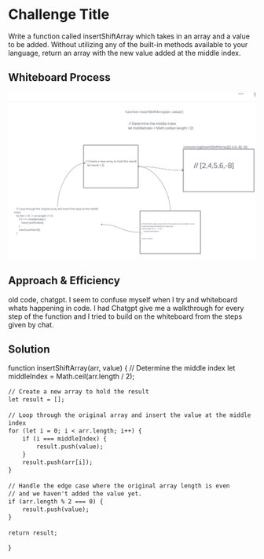 # Challenge Title
<!-- Description of the challenge -->
Write a function called insertShiftArray which takes in an array and a value to be added. Without utilizing any of the built-in methods available to your language, return an array with the new value added at the middle index.

## Whiteboard Process
<!-- Embedded whiteboard image -->
![whiteboard](./whiteboard%20CodeChallange%2002.jpg)

## Approach & Efficiency
<!-- What approach did you take? Why? What is the Big O space/time for this approach? -->
old code, chatgpt. I seem to confuse myself when I try and whiteboard whats happening in code. I had Chatgpt give me a walkthrough for every step of the function and I tried to build on the whiteboard from the steps given by chat.

## Solution
<!-- Show how to run your code, and examples of it in action -->
function insertShiftArray(arr, value) {
    // Determine the middle index
    let middleIndex = Math.ceil(arr.length / 2);

    // Create a new array to hold the result
    let result = [];

    // Loop through the original array and insert the value at the middle index
    for (let i = 0; i < arr.length; i++) {
        if (i === middleIndex) {
            result.push(value);
        }
        result.push(arr[i]);
    }

    // Handle the edge case where the original array length is even 
    // and we haven't added the value yet.
    if (arr.length % 2 === 0) {
        result.push(value);
    }

    return result;
}